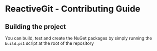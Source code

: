 # ReactiveGit - Contributing Guide

## Building the project

You can build, test and create the NuGet packages by simply running the `build.ps1` script at the root of the repository
